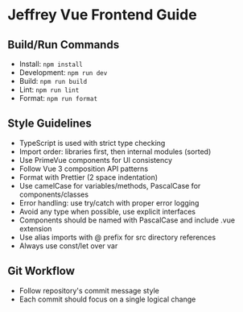 # Jeffrey Vue Frontend Guide

## Build/Run Commands
- Install: `npm install`
- Development: `npm run dev`
- Build: `npm run build`
- Lint: `npm run lint`  
- Format: `npm run format`

## Style Guidelines
- TypeScript is used with strict type checking
- Import order: libraries first, then internal modules (sorted)
- Use PrimeVue components for UI consistency
- Follow Vue 3 composition API patterns
- Format with Prettier (2 space indentation)
- Use camelCase for variables/methods, PascalCase for components/classes
- Error handling: use try/catch with proper error logging
- Avoid any type when possible, use explicit interfaces
- Components should be named with PascalCase and include .vue extension
- Use alias imports with @ prefix for src directory references
- Always use const/let over var

## Git Workflow
- Follow repository's commit message style
- Each commit should focus on a single logical change